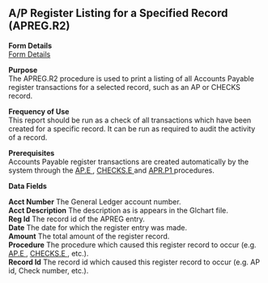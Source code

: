 ##  A/P Register Listing for a Specified Record (APREG.R2)

<PageHeader />

**Form Details**  
[ Form Details ](APREG-R2-1/README.md)   

**Purpose**  
The APREG.R2 procedure is used to print a listing of all Accounts Payable
register transactions for a selected record, such as an AP or CHECKS record.

**Frequency of Use**  
This report should be run as a check of all transactions which have been
created for a specific record. It can be run as required to audit the activity
of a record.

**Prerequisites**  
Accounts Payable register transactions are created automatically by the system through the [ AP.E ](../../../../rover/AP-OVERVIEW/AP-ENTRY/AP-E/README.md) , [ CHECKS.E ](../../AP-ENTRY/CHECKS-E/README.md) and [ APR.P1 ](../../../../rover/AP-OVERVIEW/AP-PROCESS/APR-P1/README.md) procedures. 

**Data Fields**

**Acct Number** The General Ledger account number.  
**Acct Description** The description as is appears in the Glchart file.  
**Reg Id** The record id of the APREG entry.  
**Date** The date for which the register entry was made.  
**Amount** The total amount of the register record.  
**Procedure** The procedure which caused this register record to occur (e.g. [ AP.E ](../../../../rover/AP-OVERVIEW/AP-ENTRY/AP-E/README.md) , [ CHECKS.E ](../../AP-ENTRY/CHECKS-E/README.md) , etc.).   
**Record Id** The record id which caused this register record to occur (e.g.
AP id, Check number, etc.).  
  
<badge text= "Version 8.10.57" vertical="middle" />

<PageFooter />
